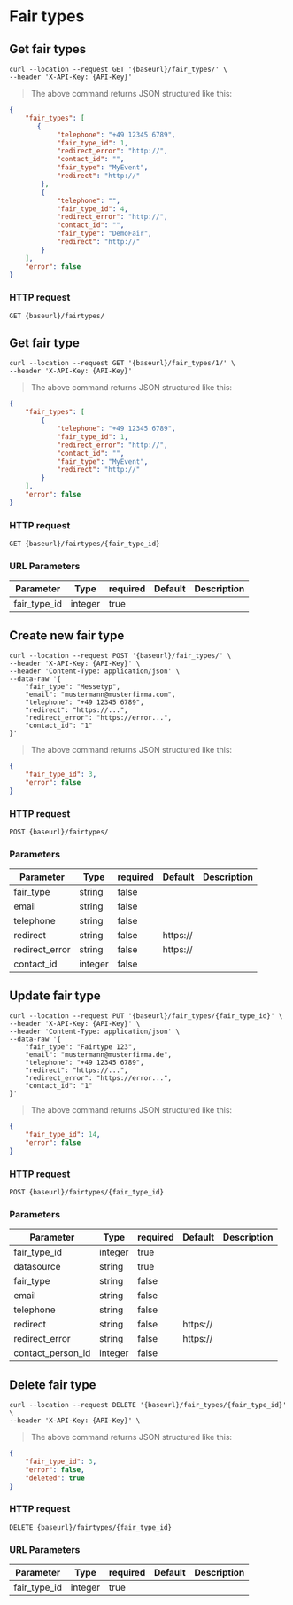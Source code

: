 # Fair types

## Get fair types

```shell
curl --location --request GET '{baseurl}/fair_types/' \
--header 'X-API-Key: {API-Key}'
```

> The above command returns JSON structured like this:

```json
{
    "fair_types": [
       {
            "telephone": "+49 12345 6789",
            "fair_type_id": 1,
            "redirect_error": "http://",
            "contact_id": "",
            "fair_type": "MyEvent",
            "redirect": "http://"
        },
        {
            "telephone": "",
            "fair_type_id": 4,
            "redirect_error": "http://",
            "contact_id": "",
            "fair_type": "DemoFair",
            "redirect": "http://"
        }
    ],
    "error": false
}
```

### HTTP request

`GET {baseurl}/fairtypes/`

## Get fair type

```shell
curl --location --request GET '{baseurl}/fair_types/1/' \
--header 'X-API-Key: {API-Key}'
```

> The above command returns JSON structured like this:

```json
{
    "fair_types": [
        {
            "telephone": "+49 12345 6789",
            "fair_type_id": 1,
            "redirect_error": "http://",
            "contact_id": "",
            "fair_type": "MyEvent",
            "redirect": "http://"
        }
    ],
    "error": false
}
```

### HTTP request

`GET {baseurl}/fairtypes/{fair_type_id}`

### URL Parameters

Parameter | Type | required | Default | Description
--------- | ---- | -------- | ------- | -----------
fair_type_id | integer | true |

## Create new fair type

```shell
curl --location --request POST '{baseurl}/fair_types/' \
--header 'X-API-Key: {API-Key}' \
--header 'Content-Type: application/json' \
--data-raw '{
    "fair_type": "Messetyp",
    "email": "mustermann@musterfirma.com",
    "telephone": "+49 12345 6789",
    "redirect": "https://...",
    "redirect_error": "https://error...",
    "contact_id": "1"
}'
```

> The above command returns JSON structured like this:

```json
{
    "fair_type_id": 3,
    "error": false
}
```

### HTTP request

`POST {baseurl}/fairtypes/`

### Parameters

Parameter | Type | required | Default | Description
--------- | ---- | -------- | ------- | -----------
fair_type | string | false |  |
email | string | false |  |
telephone | string | false |  |
redirect | string | false | https:// |
redirect_error | string | false | https:// |
contact_id | integer | false |  |

## Update fair type

```shell
curl --location --request PUT '{baseurl}/fair_types/{fair_type_id}' \
--header 'X-API-Key: {API-Key}' \
--header 'Content-Type: application/json' \
--data-raw '{
    "fair_type": "Fairtype 123",
    "email": "mustermann@musterfirma.de",
    "telephone": "+49 12345 6789",
    "redirect": "https://...",
    "redirect_error": "https://error...",
    "contact_id": "1"
}'
```

> The above command returns JSON structured like this:

```json
{
    "fair_type_id": 14,
    "error": false
}
```

### HTTP request

`POST {baseurl}/fairtypes/{fair_type_id}`

### Parameters

Parameter | Type | required | Default | Description
--------- | ---- | -------- | ------- | -----------
fair_type_id | integer | true | |
datasource | string | true | |
fair_type | string | false | |
email | string | false | |
telephone | string | false | |
redirect | string | false | https:// |
redirect_error | string | false | https:// |
contact_person_id | integer | false | |

## Delete fair type

```shell
curl --location --request DELETE '{baseurl}/fair_types/{fair_type_id}' \
--header 'X-API-Key: {API-Key}' \
```

> The above command returns JSON structured like this:

```json
{
    "fair_type_id": 3,
    "error": false,
    "deleted": true
}
```

### HTTP request

`DELETE {baseurl}/fairtypes/{fair_type_id}`

### URL Parameters

Parameter | Type | required | Default | Description
--------- | ---- | -------- | ------- | -----------
fair_type_id | integer | true | |
